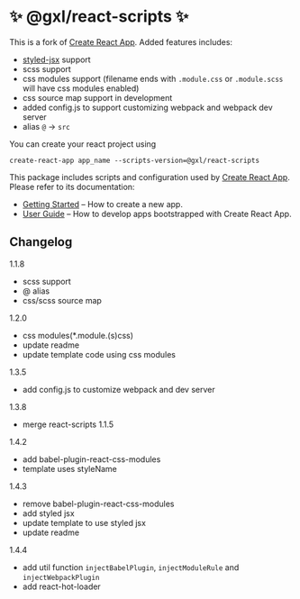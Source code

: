 # ✨ @gxl/react-scripts ✨

This is a fork of [Create React App](https://github.com/facebookincubator/create-react-app). Added features includes:

- [styled-jsx](https://github.com/zeit/styled-jsx) support
- scss support
- css modules support (filename ends with `.module.css` or `.module.scss` will have css modules enabled)
- css source map support in development
- added config.js to support customizing webpack and webpack dev server
- alias `@` -> `src`

You can create your react project using

```
create-react-app app_name --scripts-version=@gxl/react-scripts
```

This package includes scripts and configuration used by [Create React App](https://github.com/facebookincubator/create-react-app).<br>
Please refer to its documentation:

* [Getting Started](https://github.com/facebookincubator/create-react-app/blob/master/README.md#getting-started) – How to create a new app.
* [User Guide](https://github.com/facebookincubator/create-react-app/blob/master/packages/react-scripts/template/README.md) – How to develop apps bootstrapped with Create React App.

## Changelog

1.1.8
- scss support
- @ alias
- css/scss source map

1.2.0
- css modules(*.module.(s)css)
- update readme
- update template code using css modules

1.3.5
- add config.js to customize webpack and dev server

1.3.8
- merge react-scripts 1.1.5

1.4.2
- add babel-plugin-react-css-modules
- template uses styleName

1.4.3
- remove babel-plugin-react-css-modules
- add styled jsx
- update template to use styled jsx
- update readme

1.4.4
- add util function `injectBabelPlugin`, `injectModuleRule` and `injectWebpackPlugin`
- add react-hot-loader
